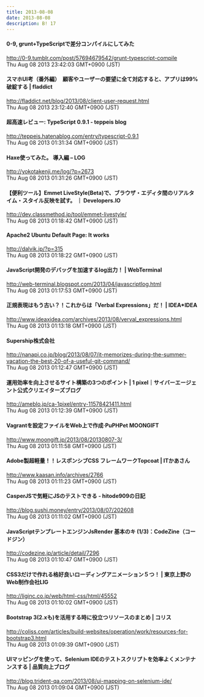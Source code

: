 ```yaml
---
title: 2013-08-08
date: 2013-08-08
description: B! 17
---
```


#### 0-9, grunt+TypeScriptで差分コンパイルにしてみた
http://0-9.tumblr.com/post/57694679542/grunt-typescript-compile<br>
Thu Aug 08 2013 23:42:03 GMT+0900 (JST)<br>


#### スマホUI考（番外編）　顧客やユーザーの要望に全て対応すると、アプリは99%破綻する | fladdict
http://fladdict.net/blog/2013/08/client-user-request.html<br>
Thu Aug 08 2013 23:12:40 GMT+0900 (JST)<br>


#### 超高速レビュー: TypeScript 0.9.1 - teppeis blog
http://teppeis.hatenablog.com/entry/typescript-0.9.1<br>
Thu Aug 08 2013 01:31:34 GMT+0900 (JST)<br>


#### Haxe使ってみた。 導入編 – LOG
http://yokotakenji.me/log/?p=2673<br>
Thu Aug 08 2013 01:31:26 GMT+0900 (JST)<br>


#### 【便利ツール】Emmet LiveStyle(Beta)で、ブラウザ・エディタ間のリアルタイム・スタイル反映を試す。 ｜ Developers.IO
http://dev.classmethod.jp/tool/emmet-livestyle/<br>
Thu Aug 08 2013 01:18:42 GMT+0900 (JST)<br>


#### Apache2 Ubuntu Default Page: It works
http://dalvik.jp/?p=315<br>
Thu Aug 08 2013 01:18:22 GMT+0900 (JST)<br>


#### JavaScript開発のデバッグを加速するlog出力！ | WebTerminal
http://web-terminal.blogspot.com/2013/04/javascriptlog.html<br>
Thu Aug 08 2013 01:17:53 GMT+0900 (JST)<br>


#### 正規表現はもう古い？！これからは「Verbal Expressions」だ！ | IDEA*IDEA
http://www.ideaxidea.com/archives/2013/08/verval_expressions.html<br>
Thu Aug 08 2013 01:13:18 GMT+0900 (JST)<br>


#### Supership株式会社
http://nanapi.co.jp/blog/2013/08/07/it-memorizes-during-the-summer-vacation-the-best-20-of-a-useful-git-command/<br>
Thu Aug 08 2013 01:12:47 GMT+0900 (JST)<br>


#### 運用効率を向上させるサイト構築の3つのポイント | 1 pixel｜サイバーエージェント公式クリエイターズブログ
http://ameblo.jp/ca-1pixel/entry-11578421411.html<br>
Thu Aug 08 2013 01:12:39 GMT+0900 (JST)<br>


#### Vagrantを設定ファイルをWeb上で作成·PuPHPet MOONGIFT
http://www.moongift.jp/2013/08/20130807-3/<br>
Thu Aug 08 2013 01:11:58 GMT+0900 (JST)<br>


#### Adobe製超軽量！！レスポンシブCSS フレームワークTopcoat | ITかあさん
http://www.kaasan.info/archives/2766<br>
Thu Aug 08 2013 01:11:23 GMT+0900 (JST)<br>


#### CasperJSで気軽にJSのテストできる - hitode909の日記
http://blog.sushi.money/entry/2013/08/07/202608<br>
Thu Aug 08 2013 01:11:02 GMT+0900 (JST)<br>


#### JavaScriptテンプレートエンジンJsRender 基本のキ (1/3)：CodeZine（コードジン）
http://codezine.jp/article/detail/7296<br>
Thu Aug 08 2013 01:10:47 GMT+0900 (JST)<br>


#### CSS3だけで作れる格好良いローディングアニメーション５つ！ | 東京上野のWeb制作会社LIG
http://liginc.co.jp/web/html-css/html/45552<br>
Thu Aug 08 2013 01:10:02 GMT+0900 (JST)<br>


####   Bootstrap 3(2.xも)を活用する時に役立つリソースのまとめ | コリス
http://coliss.com/articles/build-websites/operation/work/resources-for-bootstrap3.html<br>
Thu Aug 08 2013 01:09:39 GMT+0900 (JST)<br>


#### UIマッピングを使って、Selenium IDEのテストスクリプトを効率よくメンテナンスする | 品質向上ブログ
http://blog.trident-qa.com/2013/08/ui-mapping-on-selenium-ide/<br>
Thu Aug 08 2013 01:09:04 GMT+0900 (JST)<br>


